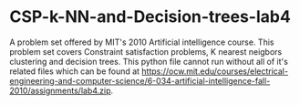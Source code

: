 # CSP-k-NN-and-Decision-trees-lab4
A problem set offered by MIT's 2010 Artificial intelligence course. This problem set covers Constraint satisfaction problems, 
K nearest neigbors clustering and decision trees. This python file cannot run without all of it's related files which can be 
found at https://ocw.mit.edu/courses/electrical-engineering-and-computer-science/6-034-artificial-intelligence-fall-2010/assignments/lab4.zip.
